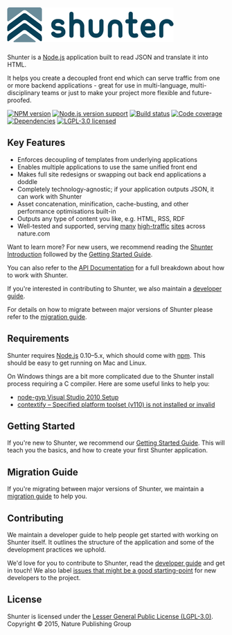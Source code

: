 
# ![Shunter](docs/shunter-logo.png)

Shunter is a [Node.js][node] application built to read JSON and translate it into HTML.

It helps you create a decoupled front end which can serve traffic from one or more backend applications - great for use in multi-language, multi-disciplinary teams or just to make your project more flexible and future-proofed.

[![NPM version][shield-npm]][info-npm]
[![Node.js version support][shield-node]][info-node]
[![Build status][shield-build]][info-build]
[![Code coverage][shield-coverage]][info-coverage]
[![Dependencies][shield-dependencies]][info-dependencies]
[![LGPL-3.0 licensed][shield-license]][info-license]

## Key Features
- Enforces decoupling of templates from underlying applications
- Enables multiple applications to use the same unified front end
- Makes full site redesigns or swapping out back end applications a doddle
- Completely technology-agnostic; if your application outputs JSON, it can work with Shunter
- Asset concatenation, minification, cache-busting, and other performance optimisations built-in
- Outputs any type of content you like, e.g. HTML, RSS, RDF
- Well-tested and supported, serving [many](http://www.nature.com/npjscilearn/) [high-traffic](http://www.nature.com/srep) [sites](http://www.nature.com/search) across nature.com


Want to learn more?  For new users, we recommend reading the [Shunter Introduction](introduction.md) followed by the [Getting Started Guide](getting-started.md).

You can also refer to the [API Documentation](usage/index.md) for a full breakdown about how to work with Shunter.

If you're interested in contributing to Shunter, we also maintain a [developer guide](developer-guide.md).

For details on how to migrate between major versions of Shunter please refer to the [migration guide](migration/index.md).


Requirements
------------

Shunter requires [Node.js][node] 0.10–5.x, which should come with [npm][npm]. This should be easy to get running on Mac and Linux.

On Windows things are a bit more complicated due to the Shunter install process requiring a C compiler. Here are some useful links to help you:

- [node-gyp Visual Studio 2010 Setup][node-gyp-vs]
- [contextify – Specified platform toolset (v110) is not installed or invalid][contextify]


Getting Started
---------------

If you're new to Shunter, we recommend our [Getting Started Guide](docs/getting-started.md). This will teach you the basics, and how to create your first Shunter application.


Migration Guide
---------------

If you're migrating between major versions of Shunter, we maintain a [migration guide](docs/migration/index.md) to help you.


Contributing
------------

We maintain a developer guide to help people get started with working on Shunter itself. It outlines the structure of the application and some of the development practices we uphold.

We'd love for you to contribute to Shunter, read the [developer guide](docs/developer-guide.md) and get in touch! We also label [issues that might be a good starting-point][starter-issues] for new developers to the project.


License
-------

Shunter is licensed under the [Lesser General Public License (LGPL-3.0)][info-license].  
Copyright &copy; 2015, Nature Publishing Group



[contextify]: http://zxtech.wordpress.com/2013/02/20/contextify-specified-platform-toolset-v110-is-not-installed-or-invalid/
[node]: https://nodejs.org/
[node-gyp-vs]: https://github.com/TooTallNate/node-gyp/wiki/Visual-Studio-2010-Setup
[npm]: https://www.npmjs.com/
[starter-issues]: https://github.com/nature/shunter/labels/good-starter-issue

[info-coverage]: https://coveralls.io/github/nature/shunter
[info-dependencies]: https://gemnasium.com/nature/shunter
[info-license]: LICENSE
[info-node]: package.json
[info-npm]: https://www.npmjs.com/package/shunter
[info-build]: https://travis-ci.org/nature/shunter
[shield-coverage]: https://img.shields.io/coveralls/nature/shunter.svg
[shield-dependencies]: https://img.shields.io/gemnasium/nature/shunter.svg
[shield-license]: https://img.shields.io/badge/license-LGPL%203.0-blue.svg
[shield-node]: https://img.shields.io/badge/node.js%20support-0.10–5-brightgreen.svg
[shield-npm]: https://img.shields.io/npm/v/shunter.svg
[shield-build]: https://img.shields.io/travis/nature/shunter/master.svg
